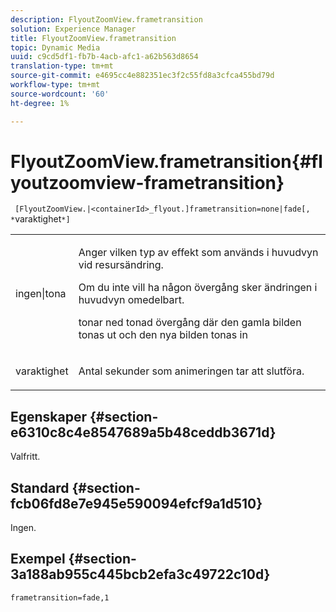 ```yaml
---
description: FlyoutZoomView.frametransition
solution: Experience Manager
title: FlyoutZoomView.frametransition
topic: Dynamic Media
uuid: c9cd5df1-fb7b-4acb-afc1-a62b563d8654
translation-type: tm+mt
source-git-commit: e4695cc4e882351ec3f2c55fd8a3cfca455bd79d
workflow-type: tm+mt
source-wordcount: '60'
ht-degree: 1%

---
```



# FlyoutZoomView.frametransition{#flyoutzoomview-frametransition}

` [FlyoutZoomView.|<containerId>_flyout.]frametransition=none|fade[, *`varaktighet`*]`

<table id="table_FC34B37AACFB4E92A37E1D2D93D5F0D2"> 
 <tbody> 
  <tr> 
   <td colname="col1"> <p> <span class="codeph"> ingen|tona</span> </p> </td> 
   <td colname="col2"> <p> </p> <p> Anger vilken typ av effekt som används i huvudvyn vid resursändring. </p> <p><span class="codeph"> Om du inte </span> vill ha någon övergång sker ändringen i huvudvyn omedelbart. </p> <p><span class="codeph"> tonar </span> ned tonad övergång där den gamla bilden tonas ut och den nya bilden tonas in </p> <p> </p> </td> 
  </tr> 
  <tr> 
   <td colname="col1"> <p><span class="codeph"><span class="varname"> varaktighet</span></span> </p> </td> 
   <td colname="col2"> <p> Antal sekunder som animeringen tar att slutföra. </p> </td> 
  </tr> 
 </tbody> 
</table>

## Egenskaper {#section-e6310c8c4e8547689a5b48ceddb3671d}

Valfritt.

## Standard {#section-fcb06fd8e7e945e590094efcf9a1d510}

Ingen.

## Exempel {#section-3a188ab955c445bcb2efa3c49722c10d}

`frametransition=fade,1`
